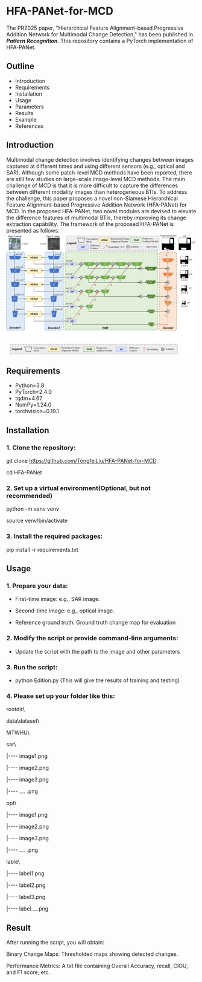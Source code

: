 # HFA-PANet-for-MCD
The PR2025 paper, "Hierarchical Feature Alignment-based Progressive Addition Network for Multimodal Change Detection," has been published in ***Pattern Recognition***.
This repository contains a PyTorch implementation of HFA-PANet.

## Outline

<ul>

 <li>Introduction</li>

  <li>Requirements</li>


  <li>Installation</li>

  <li>Usage</li>

  <li>Parameters</li>

  <li>Results</li>

  <li>Example</li>

  <li>References</li>

</ul>

## Introduction

Multimodal change detection involves identifying changes between images captured at different times and using different sensors (e.g., optical and SAR). Although some patch-level MCD methods have been reported, there are still few studies on large-scale image-level MCD methods. The main challenge of MCD is that it is more difficult to capture the differences between different modality images than heterogeneous BTIs. To address the challenge, this paper proposes a novel non-Siamese Hierarchical Feature Alignment-based Progressive Addition Network (HFA-PANet) for MCD. In the proposed HFA-PANet, two novel modules are devised to elevate the difference features of multimodal BTIs, thereby improving its change extraction capability. The framework of the proposed HFA-PANet is presented as follows:
![Framework of our proposed HFA-PANet)](https://github.com/TongfeiLiu/HFA-PANet-for-MCD/blob/main/Fig/Fig2-Framework.png)

## Requirements
<ul>

  <li>Python=3.8</li>

  <li>PyTorch=2.4.0 </li>

  <li>tqdm=4.67</li>

  <li>NumPy=1.24.0</li>

  <li>torchvision=0.19.1
</li>

</ul>

## Installation

### 1. Clone the repository:

git clone https://github.com/TongfeiLiu/HFA-PANet-for-MCD.

cd HFA-PANet

### 2. Set up a virtual environment(Optional, but not recommended)

python -m venv venv

source venv/bin/activate  

### 3. Install the required packages:

pip install -r requirements.txt

## Usage

### 1. Prepare your data:

* First-time image: e.g., SAR image.
  
* Second-time image: e.g., optical image.
  
* Reference ground truth: Ground truth change map for evaluation
  
### 2. Modify the script or provide command-line arguments:

* Update the script with the path to the image and other parameters
  
### 3. Run the script:

* python Edition.py (This will give the results of training and testing)

### 4. Please set up your folder like this:

rootdir\

data\dataset\

MTWHU\

sar\

|---- image1.png

|---- image2.png

|---- image3.png

|---- .... .png

opt\

|---- image1.png

|---- image2.png

|---- image3.png

|---- .... .png

lable\

|---- label1.png

|---- label2.png

|---- label3.png

|---- label.....png

## Result

After running the script, you will obtain:

Binary Change Maps: Thresholded maps showing detected changes.

Performance Metrics: A txt file containing Overall Accuracy, recall, CIOU, and F1 score, etc.


